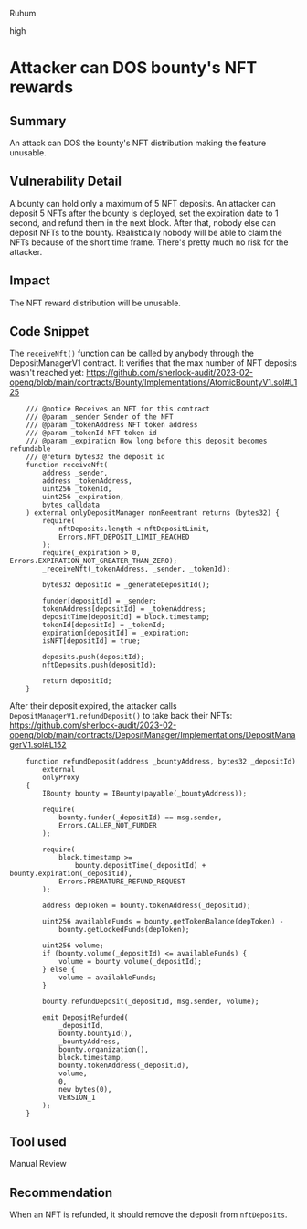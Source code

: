 Ruhum

high

# Attacker can DOS bounty's NFT rewards

## Summary
An attack can DOS the bounty's NFT distribution making the feature unusable. 

## Vulnerability Detail
A bounty can hold only a maximum of 5 NFT deposits. An attacker can deposit 5 NFTs after the bounty is deployed, set the expiration date to 1 second, and refund them in the next block. After that, nobody else can deposit NFTs to the bounty. Realistically nobody will be able to claim the NFTs because of the short time frame. There's pretty much no risk for the attacker.

## Impact
The NFT reward distribution will be unusable. 

## Code Snippet
The `receiveNft()` function can be called by anybody through the DepositManagerV1 contract. It verifies that the max number of NFT deposits wasn't reached yet: https://github.com/sherlock-audit/2023-02-openq/blob/main/contracts/Bounty/Implementations/AtomicBountyV1.sol#L125
```sol
    /// @notice Receives an NFT for this contract
    /// @param _sender Sender of the NFT
    /// @param _tokenAddress NFT token address
    /// @param _tokenId NFT token id
    /// @param _expiration How long before this deposit becomes refundable
    /// @return bytes32 the deposit id
    function receiveNft(
        address _sender,
        address _tokenAddress,
        uint256 _tokenId,
        uint256 _expiration,
        bytes calldata
    ) external onlyDepositManager nonReentrant returns (bytes32) {
        require(
            nftDeposits.length < nftDepositLimit,
            Errors.NFT_DEPOSIT_LIMIT_REACHED
        );
        require(_expiration > 0, Errors.EXPIRATION_NOT_GREATER_THAN_ZERO);
        _receiveNft(_tokenAddress, _sender, _tokenId);

        bytes32 depositId = _generateDepositId();

        funder[depositId] = _sender;
        tokenAddress[depositId] = _tokenAddress;
        depositTime[depositId] = block.timestamp;
        tokenId[depositId] = _tokenId;
        expiration[depositId] = _expiration;
        isNFT[depositId] = true;

        deposits.push(depositId);
        nftDeposits.push(depositId);

        return depositId;
    }
```

After their deposit expired, the attacker calls `DepositManagerV1.refundDeposit()` to take back their NFTs: https://github.com/sherlock-audit/2023-02-openq/blob/main/contracts/DepositManager/Implementations/DepositManagerV1.sol#L152
```sol
    function refundDeposit(address _bountyAddress, bytes32 _depositId)
        external
        onlyProxy
    {
        IBounty bounty = IBounty(payable(_bountyAddress));

        require(
            bounty.funder(_depositId) == msg.sender,
            Errors.CALLER_NOT_FUNDER
        );

        require(
            block.timestamp >=
                bounty.depositTime(_depositId) + bounty.expiration(_depositId),
            Errors.PREMATURE_REFUND_REQUEST
        );

        address depToken = bounty.tokenAddress(_depositId);

        uint256 availableFunds = bounty.getTokenBalance(depToken) -
            bounty.getLockedFunds(depToken);

        uint256 volume;
        if (bounty.volume(_depositId) <= availableFunds) {
            volume = bounty.volume(_depositId);
        } else {
            volume = availableFunds;
        }

        bounty.refundDeposit(_depositId, msg.sender, volume);

        emit DepositRefunded(
            _depositId,
            bounty.bountyId(),
            _bountyAddress,
            bounty.organization(),
            block.timestamp,
            bounty.tokenAddress(_depositId),
            volume,
            0,
            new bytes(0),
            VERSION_1
        );
    }
``` 

## Tool used

Manual Review

## Recommendation
When an NFT is refunded, it should remove the deposit from `nftDeposits`.
